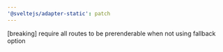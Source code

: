 ```yaml
---
'@sveltejs/adapter-static': patch
---
```


[breaking] require all routes to be prerenderable when not using fallback option
